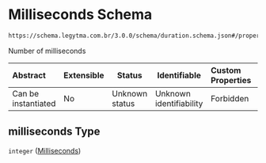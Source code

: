 # Milliseconds Schema

```txt
https://schema.legytma.com.br/3.0.0/schema/duration.schema.json#/properties/milliseconds
```

Number of milliseconds


| Abstract            | Extensible | Status         | Identifiable            | Custom Properties | Additional Properties | Access Restrictions | Defined In                                                                      |
| :------------------ | ---------- | -------------- | ----------------------- | :---------------- | --------------------- | ------------------- | ------------------------------------------------------------------------------- |
| Can be instantiated | No         | Unknown status | Unknown identifiability | Forbidden         | Allowed               | none                | [duration.schema.json\*](../schema/duration.schema.json) |

## milliseconds Type

`integer` ([Milliseconds](duration-properties-milliseconds.md))
